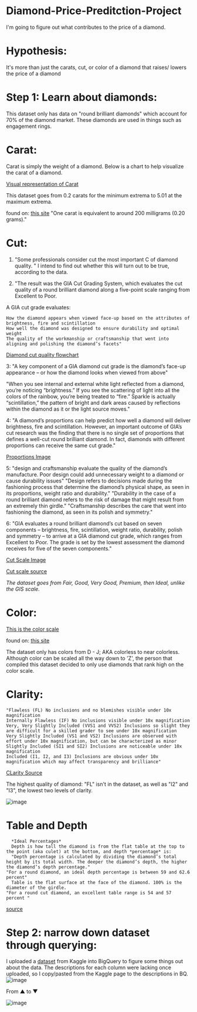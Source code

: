 # Diamond-Price-Preditction-Project
I'm going to figure out what contributes to the price of a diamond.

# Hypothesis:
It's more than just the carats, cut, or color of a diamond that raises/ lowers the price of a diamond

# Step 1: Learn about diamonds:

This dataset only has data on "round brilliant diamonds" which account for 70% of the diamond market. These diamonds are used in things such as engagement rings.

   # Carat:

Carat is simply the weight of a  diamond. Below is a chart to help visualize the carat of a diamond.

[Visual representation of Carat](https://yourdiamondguru.com/wp-content/uploads/2018/01/Diamond-Carat-Chart-1.jpg)

This dataset goes from 0.2 carats for the minimum extrema to 5.01 at the maximum extrema. 

found on: [this site](https://yourdiamondguru.com/wp-content/uploads/2018/01/Diamond-Carat-Chart-1.jpg)
"One carat is equivalent to around 200 milligrams (0.20 grams)."

   # Cut:

1. "Some professionals consider cut the most important C of diamond quality. "
I intend to find out whether this will turn out to be true, according to the data.

2. "The result was the GIA Cut Grading System, which evaluates the cut quality of a round brilliant diamond along a five-point scale ranging from Excellent to Poor.

A GIA cut grade evaluates:

    How the diamond appears when viewed face-up based on the attributes of brightness, fire and scintillation
    How well the diamond was designed to ensure durability and optimal weight
    The quality of the workmanship or craftsmanship that went into aligning and polishing the diamond’s facets"

[Diamond cut quality flowchart](https://4cs.gia.edu/wp-content/uploads/2018/04/690x460-damond-cut.jpg)

3: "A key component of a GIA diamond cut grade is the diamond’s face-up appearance – or how the diamond looks when viewed from above"

"When you see internal and external white light reflected from a diamond, you’re noticing “brightness.” If you see the scattering of light into all the colors of the rainbow,  you’re being treated to “fire.” Sparkle is actually “scintillation,” the pattern of bright and dark areas caused by reflections within the diamond as it or the light source moves."

4: "A diamond’s proportions can help predict how well a diamond will deliver brightness, fire and scintillation. However, an important outcome of GIA’s cut research was the finding that there is no single set of proportions that defines a well-cut round brilliant diamond. In fact, diamonds with different proportions can receive the same cut grade."

[Proportions Image](https://4cs.gia.edu/wp-content/uploads/2018/04/91622-690x460-diamond-cut-proportion-illustration.jpg)

5: "design and craftsmanship evaluate the quality of the diamond’s manufacture. Poor design could add unnecessary weight to a diamond or cause durability issues"
  "Design refers to decisions made during the fashioning process that determine the diamond’s physical shape, as seen in its proportions, weight ratio and durability."
  "Durability in the case of a round brilliant diamond refers to the risk of damage that might result from an extremely thin girdle."
  "Craftsmanship describes the care that went into fashioning the diamond, as seen in its polish and symmetry."

6: "GIA evaluates a round brilliant diamond’s cut based on seven components – brightness, fire, scintillation, weight ratio, durability, polish and symmetry – to arrive at a GIA diamond cut grade, which ranges from Excellent to Poor. The grade is set by the lowest assessment the diamond receives for five of the seven components."

[Cut Scale Image](https://4cs.gia.edu/wp-content/uploads/2018/04/162517-690x460-cut-scale.jpg)

[Cut scale source](https://4cs.gia.edu/en-us/blog/gia-diamond-cut-grade-six-things-to-know/#how-GIA-assigns-diamond-cut-grade)

*The dataset goes from Fair, Good, Very Good, Premium, then Ideal, unlike the GIS scale.*

   # Color:

[This is the color scale](https://www.cleanorigin.com/blog/wp-content/uploads/2022/01/Diamond-Color.jpeg)

found on: [this site](https://www.cleanorigin.com/blog/diamond-color/)

The dataset only has colors from D - J; AKA colorless to near colorless. Although color can be scaled all the way down to 'Z', the person that compiled this dataset decided to only use diamonds that rank high on the color scale.

   # Clarity:

    "Flawless (FL) No inclusions and no blemishes visible under 10x magnification
    Internally Flawless (IF) No inclusions visible under 10x magnification
    Very, Very Slightly Included (VVS1 and VVS2) Inclusions so slight they are difficult for a skilled grader to see under 10x magnification
    Very Slightly Included (VS1 and VS2) Inclusions are observed with effort under 10x magnification, but can be characterized as minor
    Slightly Included (SI1 and SI2) Inclusions are noticeable under 10x magnification
    Included (I1, I2, and I3) Inclusions are obvious under 10x magnification which may affect transparency and brilliance"

[CLarity Source](https://4cs.gia.edu/en-us/diamond-clarity/)

The highest quality of diamond: "FL" isn't in the dataset, as well as "I2" and "I3", the lowest two levels of clarity.

![image](https://user-images.githubusercontent.com/114529109/214884594-ca20dbef-e78c-40f8-b1ba-99af1651125c.png)

   # Table and Depth
      *Ideal Percentages*
      Depth is how tall the diamond is from the flat table at the top to the point (aka culet) at the bottom, and depth *percentage* is:
      "Depth percentage is calculated by dividing the diamond’s total height by its total width. The deeper the diamond’s depth, the higher the diamond’s depth percentage."
    "For a round diamond, an ideal depth percentage is between 59 and 62.6 percent"
      Table is the flat surface at the face of the diamond. 100% is the diameter of the girdle.
    "For a round cut diamond, an excellent table range is 54 and 57 percent "
    
 [source](https://www.diamonds.pro/education/diamond-depth-and-table/)

# Step 2: narrow down dataset through querying:
I uploaded a [dataset](https://www.kaggle.com/datasets/swatikhedekar/price-prediction-of-diamond) from Kaggle into BigQuery to figure some things out about the data.
The descriptions for each column were lacking once uploaded, so I copy/pasted from the Kaggle page to the descriptions in BQ.
![image](https://user-images.githubusercontent.com/114529109/213885553-ca292309-64ce-4b18-a97d-3ce287c880e4.png)


From ▲ to ▼


![image](https://user-images.githubusercontent.com/114529109/213885522-3677ca0e-cc7d-4297-b1d5-01157e3dcdaf.png)
